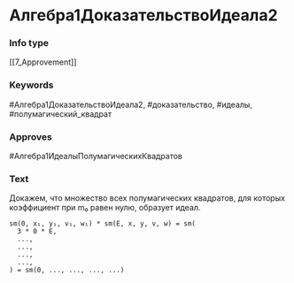 # Алгебра1ДоказательствоИдеала2
### Info type
[[7_Approvement]]
### Keywords
#Алгебра1ДоказательствоИдеала2, #доказательство, #идеалы, #полумагический_квадрат
### Approves
#Алгебра1ИдеалыПолумагическихКвадратов
### Text
Докажем, что множество всех полумагических квадратов, для которых коэффициент при m₀ равен нулю, образует идеал.
```
sm(0, x₁, y₁, v₁, w₁) * sm(E, x, y, v, w) = sm(
  3 * 0 * E,
  ...,
  ...,
  ...,
  ...,
) = sm(0, ..., ..., ..., ...)
```